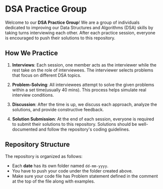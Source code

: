 # DSA Practice Group

Welcome to our **DSA Practice Group**! We are a group of individuals dedicated to improving our Data Structures and Algorithms (DSA) skills by taking turns interviewing each other. After each practice session, everyone is encouraged to push their solutions to this repository.

## How We Practice

1. **Interviews**: Each session, one member acts as the interviewer while the rest take on the role of interviewees. The interviewer selects problems that focus on different DSA topics.
   
2. **Problem-Solving**: All interviewees attempt to solve the given problems within a set time(usually 40 mins). This process helps simulate real interview conditions.
   
3. **Discussion**: After the time is up, we discuss each approach, analyze the solutions, and provide constructive feedback.

4. **Solution Submission**: At the end of each session, everyone is required to submit their solutions to this repository. Solutions should be well-documented and follow the repository's coding guidelines.

## Repository Structure

The repository is organized as follows:

- Each **date** has its own folder named `dd-mm-yyyy`.
- You have to push your code under the folder created above. 
- Make sure your code file has Problem statement defined in the comment at the top of the file along with examples.
